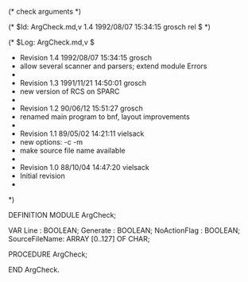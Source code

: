(* check arguments *)

(* $Id: ArgCheck.md,v 1.4 1992/08/07 15:34:15 grosch rel $ *)

(* $Log: ArgCheck.md,v $
 * Revision 1.4  1992/08/07  15:34:15  grosch
 * allow several scanner and parsers; extend module Errors
 *
 * Revision 1.3  1991/11/21  14:50:01  grosch
 * new version of RCS on SPARC
 *
 * Revision 1.2  90/06/12  15:51:27  grosch
 * renamed main program to bnf, layout improvements
 * 
 * Revision 1.1	 89/05/02  14:21:11  vielsack
 * new options: -c -m
 * make source file name available
 * 
 * Revision 1.0	 88/10/04  14:47:20  vielsack
 * Initial revision
 * 
 *)

DEFINITION MODULE ArgCheck;

VAR
  Line		: BOOLEAN;
  Generate	: BOOLEAN;
  NoActionFlag	: BOOLEAN;
  SourceFileName: ARRAY [0..127] OF CHAR;

PROCEDURE ArgCheck;

END ArgCheck.
